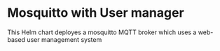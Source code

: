 # Mosquitto with User manager
This Helm chart deployes a mosquitto MQTT broker which uses a web-based user management system